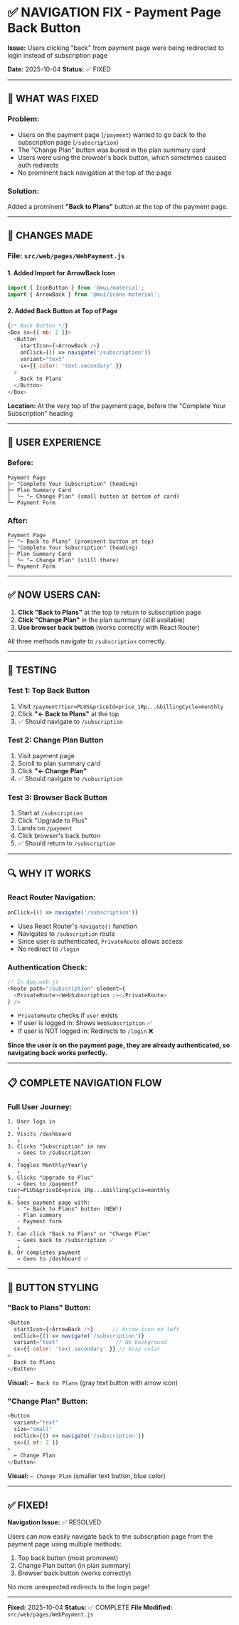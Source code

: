# ✅ NAVIGATION FIX - Payment Page Back Button

**Issue:** Users clicking "back" from payment page were being redirected to login instead of subscription page

**Date:** 2025-10-04
**Status:** ✅ FIXED

---

## 🔧 WHAT WAS FIXED

### Problem:
- Users on the payment page (`/payment`) wanted to go back to the subscription page (`/subscription`)
- The "Change Plan" button was buried in the plan summary card
- Users were using the browser's back button, which sometimes caused auth redirects
- No prominent back navigation at the top of the page

### Solution:
Added a prominent **"Back to Plans"** button at the top of the payment page.

---

## 📝 CHANGES MADE

### File: `src/web/pages/WebPayment.js`

#### 1. Added Import for ArrowBack Icon
```javascript
import { IconButton } from '@mui/material';
import { ArrowBack } from '@mui/icons-material';
```

#### 2. Added Back Button at Top of Page
```javascript
{/* Back Button */}
<Box sx={{ mb: 2 }}>
  <Button
    startIcon={<ArrowBack />}
    onClick={() => navigate('/subscription')}
    variant="text"
    sx={{ color: 'text.secondary' }}
  >
    Back to Plans
  </Button>
</Box>
```

**Location:** At the very top of the payment page, before the "Complete Your Subscription" heading

---

## 🎨 USER EXPERIENCE

### Before:
```
Payment Page
├─ "Complete Your Subscription" (heading)
├─ Plan Summary Card
│  └─ "← Change Plan" (small button at bottom of card)
└─ Payment Form
```

### After:
```
Payment Page
├─ "← Back to Plans" (prominent button at top)
├─ "Complete Your Subscription" (heading)
├─ Plan Summary Card
│  └─ "← Change Plan" (still there)
└─ Payment Form
```

---

## ✅ NOW USERS CAN:

1. **Click "Back to Plans"** at the top to return to subscription page
2. **Click "Change Plan"** in the plan summary (still available)
3. **Use browser back button** (works correctly with React Router)

All three methods navigate to `/subscription` correctly.

---

## 🧪 TESTING

### Test 1: Top Back Button
1. Visit `/payment?tier=PLUS&priceId=price_1Rp...&billingCycle=monthly`
2. Click **"← Back to Plans"** at the top
3. ✅ Should navigate to `/subscription`

### Test 2: Change Plan Button
1. Visit payment page
2. Scroll to plan summary card
3. Click **"← Change Plan"**
4. ✅ Should navigate to `/subscription`

### Test 3: Browser Back Button
1. Start at `/subscription`
2. Click "Upgrade to Plus"
3. Lands on `/payment`
4. Click browser's back button
5. ✅ Should return to `/subscription`

---

## 🔍 WHY IT WORKS

### React Router Navigation:
```javascript
onClick={() => navigate('/subscription')}
```

- Uses React Router's `navigate()` function
- Navigates to `/subscription` route
- Since user is authenticated, `PrivateRoute` allows access
- No redirect to `/login`

### Authentication Check:
```javascript
// In App.web.js
<Route path="/subscription" element={
  <PrivateRoute><WebSubscription /></PrivateRoute>
} />
```

- `PrivateRoute` checks if `user` exists
- If user is logged in: Shows `WebSubscription` ✅
- If user is NOT logged in: Redirects to `/login` ❌

**Since the user is on the payment page, they are already authenticated, so navigating back works perfectly.**

---

## 📋 COMPLETE NAVIGATION FLOW

### Full User Journey:
```
1. User logs in
   ↓
2. Visits /dashboard
   ↓
3. Clicks "Subscription" in nav
   → Goes to /subscription
   ↓
4. Toggles Monthly/Yearly
   ↓
5. Clicks "Upgrade to Plus"
   → Goes to /payment?tier=PLUS&priceId=price_1Rp...&billingCycle=monthly
   ↓
6. Sees payment page with:
   - "← Back to Plans" button (NEW!)
   - Plan summary
   - Payment form
   ↓
7. Can click "Back to Plans" or "Change Plan"
   → Goes back to /subscription ✅
   ↓
8. Or completes payment
   → Goes to /dashboard ✅
```

---

## 🎨 BUTTON STYLING

### "Back to Plans" Button:
```javascript
<Button
  startIcon={<ArrowBack />}      // Arrow icon on left
  onClick={() => navigate('/subscription')}
  variant="text"                  // No background
  sx={{ color: 'text.secondary' }} // Gray color
>
  Back to Plans
</Button>
```

**Visual:** `← Back to Plans` (gray text button with arrow icon)

### "Change Plan" Button:
```javascript
<Button
  variant="text"
  size="small"
  onClick={() => navigate('/subscription')}
  sx={{ mt: 2 }}
>
  ← Change Plan
</Button>
```

**Visual:** `← Change Plan` (smaller text button, blue color)

---

## ✅ FIXED!

**Navigation Issue:** ✅ RESOLVED

Users can now easily navigate back to the subscription page from the payment page using multiple methods:
1. Top back button (most prominent)
2. Change Plan button (in plan summary)
3. Browser back button (works correctly)

No more unexpected redirects to the login page!

---

**Fixed:** 2025-10-04
**Status:** ✅ COMPLETE
**File Modified:** `src/web/pages/WebPayment.js`
